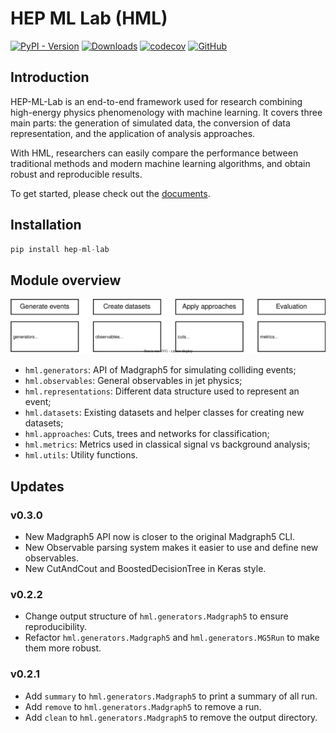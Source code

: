 # HEP ML Lab (HML)
[![PyPI - Version](https://img.shields.io/pypi/v/hep-ml-lab)](https://pypi.org/project/hep-ml-lab/)
[![Downloads](https://static.pepy.tech/badge/hep-ml-lab)](https://pepy.tech/project/hep-ml-lab)
[![codecov](https://codecov.io/gh/Star9daisy/hep-ml-lab/branch/main/graph/badge.svg?token=6VWJi5ct6c)](https://app.codecov.io/gh/Star9daisy/hep-ml-lab)
[![GitHub](https://img.shields.io/github/license/star9daisy/hep-ml-lab)](https://github.com/Star9daisy/hep-ml-lab/blob/main/LICENSE)

## Introduction
HEP-ML-Lab is an end-to-end framework used for research combining high-energy
physics phenomenology with machine learning. It covers three main parts: the
generation of simulated data, the conversion of data representation, and the
application of analysis approaches.

With HML, researchers can easily compare the performance between traditional
methods and modern machine learning algorithms, and obtain robust and
reproducible results.

To get started, please check out the [documents](https://star9daisy.github.io/hep-ml-lab/).

## Installation
```python
pip install hep-ml-lab
```

## Module overview

![module_overview](images/module_overview.svg)

- `hml.generators`: API of Madgraph5 for simulating colliding events;
- `hml.observables`: General observables in jet physics;
- `hml.representations`: Different data structure used to represent an event;
- `hml.datasets`: Existing datasets and helper classes for creating new datasets;
- `hml.approaches`: Cuts, trees and networks for classification;
- `hml.metrics`: Metrics used in classical signal vs background analysis;
- `hml.utils`: Utility functions.

## Updates

### v0.3.0
- New Madgraph5 API now is closer to the original Madgraph5 CLI.
- New Observable parsing system makes it easier to use and define new observables.
- New CutAndCout and BoostedDecisionTree in Keras style.

### v0.2.2
- Change output structure of `hml.generators.Madgraph5` to ensure reproducibility.
- Refactor `hml.generators.Madgraph5` and `hml.generators.MG5Run` to make
  them more robust.
### v0.2.1
- Add `summary` to `hml.generators.Madgraph5` to print a summary of all run.
- Add `remove` to `hml.generators.Madgraph5` to remove a run.
- Add `clean` to `hml.generators.Madgraph5` to remove the output directory.
